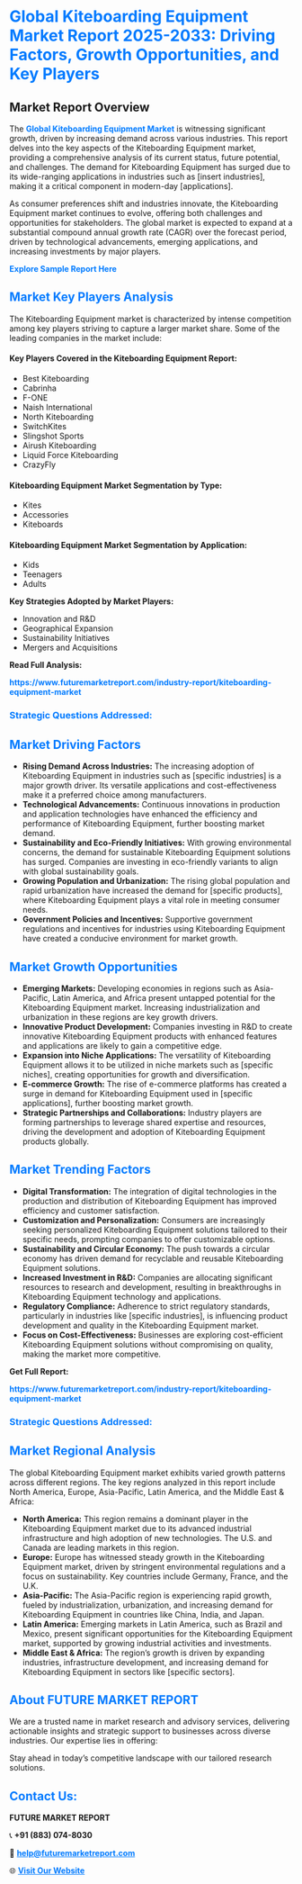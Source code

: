 <h1 style="color: #007BFF;">Global Kiteboarding Equipment Market Report 2025-2033: Driving Factors, Growth Opportunities, and Key Players</h1>

<section id="overview">
<h2>Market Report Overview</h2>
<p>The <a href="https://www.futuremarketreport.com/industry-report/kiteboarding-equipment-market" style="color: #007BFF; text-decoration: none;"><strong>Global Kiteboarding Equipment Market</strong></a> is witnessing significant growth, driven by increasing demand across various industries. This report delves into the key aspects of the Kiteboarding Equipment market, providing a comprehensive analysis of its current status, future potential, and challenges. The demand for Kiteboarding Equipment has surged due to its wide-ranging applications in industries such as [insert industries], making it a critical component in modern-day [applications].</p>
<p>As consumer preferences shift and industries innovate, the Kiteboarding Equipment market continues to evolve, offering both challenges and opportunities for stakeholders. The global market is expected to expand at a substantial compound annual growth rate (CAGR) over the forecast period, driven by technological advancements, emerging applications, and increasing investments by major players.</p>
</section>

<section id="overview">
<p><a href="https://www.futuremarketreport.com/request-sample/reportId=102409" style="color: #007BFF; text-decoration: none;"><strong>Explore Sample Report Here</strong></a></p>
</section>

<section id="key-players">
<h2 style="color: #007BFF;">Market Key Players Analysis</h2>
<p>The Kiteboarding Equipment market is characterized by intense competition among key players striving to capture a larger market share. Some of the leading companies in the market include:</p>
<h4>Key Players Covered in the Kiteboarding Equipment Report:</h4>
<ul><li>Best Kiteboarding</li><li>Cabrinha</li><li>F-ONE</li><li>Naish International</li><li>North Kiteboarding</li><li>SwitchKites</li><li>Slingshot Sports</li><li>Airush Kiteboarding</li><li>Liquid Force Kiteboarding</li><li>CrazyFly</li></ul>
<h4>Kiteboarding Equipment Market Segmentation by Type:</h4>
<ul><li>Kites</li><li>Accessories</li><li>Kiteboards</li></ul>

<h4>Kiteboarding Equipment Market Segmentation by Application:</h4>
<ul><li>Kids</li><li>Teenagers</li><li>Adults</li></ul>
<p><strong>Key Strategies Adopted by Market Players:</strong></p>
<ul>
<li>Innovation and R&D</li>
<li>Geographical Expansion</li>
<li>Sustainability Initiatives</li>
<li>Mergers and Acquisitions</li>
</ul>
</section>

<section>
<p><strong>Read Full Analysis: </strong></p><a href="https://www.futuremarketreport.com/industry-report/kiteboarding-equipment-market" style="color: #007BFF; text-decoration: none;"><strong>https://www.futuremarketreport.com/industry-report/kiteboarding-equipment-market</strong></a>
<h3 style="color: #007BFF;">Strategic Questions Addressed:</h3>
</section>

<section id="driving-factors">
<h2 style="color: #007BFF;">Market Driving Factors</h2>
<ul>
<li><strong>Rising Demand Across Industries:</strong> The increasing adoption of Kiteboarding Equipment in industries such as [specific industries] is a major growth driver. Its versatile applications and cost-effectiveness make it a preferred choice among manufacturers.</li>
<li><strong>Technological Advancements:</strong> Continuous innovations in production and application technologies have enhanced the efficiency and performance of Kiteboarding Equipment, further boosting market demand.</li>
<li><strong>Sustainability and Eco-Friendly Initiatives:</strong> With growing environmental concerns, the demand for sustainable Kiteboarding Equipment solutions has surged. Companies are investing in eco-friendly variants to align with global sustainability goals.</li>
<li><strong>Growing Population and Urbanization:</strong> The rising global population and rapid urbanization have increased the demand for [specific products], where Kiteboarding Equipment plays a vital role in meeting consumer needs.</li>
<li><strong>Government Policies and Incentives:</strong> Supportive government regulations and incentives for industries using Kiteboarding Equipment have created a conducive environment for market growth.</li>
</ul>
</section>

<section id="growth-opportunities">
<h2 style="color: #007BFF;">Market Growth Opportunities</h2>
<ul>
<li><strong>Emerging Markets:</strong> Developing economies in regions such as Asia-Pacific, Latin America, and Africa present untapped potential for the Kiteboarding Equipment market. Increasing industrialization and urbanization in these regions are key growth drivers.</li>
<li><strong>Innovative Product Development:</strong> Companies investing in R&D to create innovative Kiteboarding Equipment products with enhanced features and applications are likely to gain a competitive edge.</li>
<li><strong>Expansion into Niche Applications:</strong> The versatility of Kiteboarding Equipment allows it to be utilized in niche markets such as [specific niches], creating opportunities for growth and diversification.</li>
<li><strong>E-commerce Growth:</strong> The rise of e-commerce platforms has created a surge in demand for Kiteboarding Equipment used in [specific applications], further boosting market growth.</li>
<li><strong>Strategic Partnerships and Collaborations:</strong> Industry players are forming partnerships to leverage shared expertise and resources, driving the development and adoption of Kiteboarding Equipment products globally.</li>
</ul>
</section>

<section id="trending-factors">
<h2 style="color: #007BFF;">Market Trending Factors</h2>
<ul>
<li><strong>Digital Transformation:</strong> The integration of digital technologies in the production and distribution of Kiteboarding Equipment has improved efficiency and customer satisfaction.</li>
<li><strong>Customization and Personalization:</strong> Consumers are increasingly seeking personalized Kiteboarding Equipment solutions tailored to their specific needs, prompting companies to offer customizable options.</li>
<li><strong>Sustainability and Circular Economy:</strong> The push towards a circular economy has driven demand for recyclable and reusable Kiteboarding Equipment solutions.</li>
<li><strong>Increased Investment in R&D:</strong> Companies are allocating significant resources to research and development, resulting in breakthroughs in Kiteboarding Equipment technology and applications.</li>
<li><strong>Regulatory Compliance:</strong> Adherence to strict regulatory standards, particularly in industries like [specific industries], is influencing product development and quality in the Kiteboarding Equipment market.</li>
<li><strong>Focus on Cost-Effectiveness:</strong> Businesses are exploring cost-efficient Kiteboarding Equipment solutions without compromising on quality, making the market more competitive.</li>
</ul>
</section>

<section>
<p><strong>Get Full Report: </strong></p><a href="https://www.futuremarketreport.com/industry-report/kiteboarding-equipment-market" style="color: #007BFF; text-decoration: none;"><strong>https://www.futuremarketreport.com/industry-report/kiteboarding-equipment-market</strong></a>
<h3 style="color: #007BFF;">Strategic Questions Addressed:</h3>
</section>


<section id="regional-analysis">
<h2 style="color: #007BFF;">Market Regional Analysis</h2>
<p>The global Kiteboarding Equipment market exhibits varied growth patterns across different regions. The key regions analyzed in this report include North America, Europe, Asia-Pacific, Latin America, and the Middle East & Africa:</p>
<ul>
<li><strong>North America:</strong> This region remains a dominant player in the Kiteboarding Equipment market due to its advanced industrial infrastructure and high adoption of new technologies. The U.S. and Canada are leading markets in this region.</li>
<li><strong>Europe:</strong> Europe has witnessed steady growth in the Kiteboarding Equipment market, driven by stringent environmental regulations and a focus on sustainability. Key countries include Germany, France, and the U.K.</li>
<li><strong>Asia-Pacific:</strong> The Asia-Pacific region is experiencing rapid growth, fueled by industrialization, urbanization, and increasing demand for Kiteboarding Equipment in countries like China, India, and Japan.</li>
<li><strong>Latin America:</strong> Emerging markets in Latin America, such as Brazil and Mexico, present significant opportunities for the Kiteboarding Equipment market, supported by growing industrial activities and investments.</li>
<li><strong>Middle East & Africa:</strong> The region’s growth is driven by expanding industries, infrastructure development, and increasing demand for Kiteboarding Equipment in sectors like [specific sectors].</li>
</ul>
</section>

<footer>
<h2 style="color: #007BFF;">About FUTURE MARKET REPORT</h2>
<p>We are a trusted name in market research and advisory services, delivering actionable insights and strategic support to businesses across diverse industries. Our expertise lies in offering:</p>

<p>Stay ahead in today’s competitive landscape with our tailored research solutions.</p>

<h2 style="color: #007BFF;">Contact Us:</h2>
<p><strong>FUTURE MARKET REPORT</strong></p>
<p>📞 <strong>+91 (883) 074-8030</strong></p>
<p>📧 <strong><a href="mailto:help@futuremarketreport.com" style="color: #007BFF;">help@futuremarketreport.com</a></strong></p>
<p>🌐 <strong><a href="https://www.futuremarketreport.com/" style="color: #007BFF;">Visit Our Website</a></strong></p>
</footer>